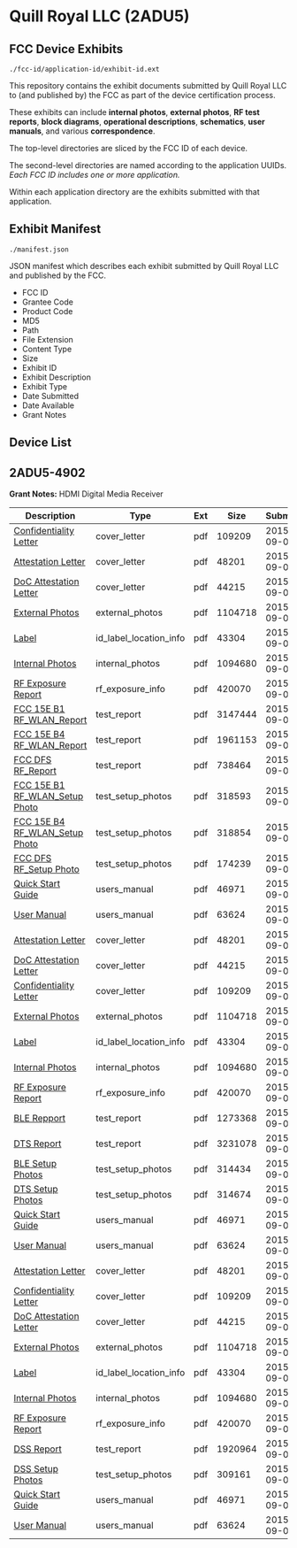 # Quill Royal LLC (2ADU5)
## FCC Device Exhibits

```
./fcc-id/application-id/exhibit-id.ext
```

This repository contains the exhibit documents submitted by Quill Royal LLC to (and published by) the FCC as part of the device certification process.

These exhibits can include **internal photos**, **external photos**, **RF test reports**, **block diagrams**, **operational descriptions**, **schematics**, **user manuals**, and various **correspondence**.

The top-level directories are sliced by the FCC ID of each device.

The second-level directories are named according to the application UUIDs. *Each FCC ID includes one or more application.*

Within each application directory are the exhibits submitted with that application. 

## Exhibit Manifest

```
./manifest.json
```

JSON manifest which describes each exhibit submitted by Quill Royal LLC and published by the FCC.

- FCC ID
- Grantee Code
- Product Code
- MD5
- Path
- File Extension
- Content Type
- Size
- Exhibit ID
- Exhibit Description
- Exhibit Type
- Date Submitted
- Date Available
- Grant Notes

## Device List
## 2ADU5-4902
**Grant Notes:** HDMI Digital Media Receiver

| Description | Type | Ext | Size | Submitted | Available |
| ----------- | ---- | --- | ---- | --------- | --------- |
| [Confidentiality Letter](2ADU5-4902/5c085768159db5407b05670e588f5790/2737884.pdf) | cover_letter | pdf | 109209 | 2015-09-02 | 2015-09-08 |
| [Attestation Letter](2ADU5-4902/5c085768159db5407b05670e588f5790/2737882.pdf) | cover_letter | pdf | 48201 | 2015-09-02 | 2015-09-08 |
| [DoC Attestation Letter](2ADU5-4902/5c085768159db5407b05670e588f5790/2737885.pdf) | cover_letter | pdf | 44215 | 2015-09-02 | 2015-09-08 |
| [External Photos](2ADU5-4902/5c085768159db5407b05670e588f5790/2737888.pdf) | external_photos | pdf | 1104718 | 2015-09-02 | 2016-02-29 |
| [Label](2ADU5-4902/5c085768159db5407b05670e588f5790/2737883.pdf) | id_label_location_info | pdf | 43304 | 2015-09-02 | 2015-09-08 |
| [Internal Photos](2ADU5-4902/5c085768159db5407b05670e588f5790/2737889.pdf) | internal_photos | pdf | 1094680 | 2015-09-02 | 2016-02-29 |
| [RF Exposure Report](2ADU5-4902/5c085768159db5407b05670e588f5790/2737910.pdf) | rf_exposure_info | pdf | 420070 | 2015-09-02 | 2015-09-08 |
| [FCC 15E B1 RF_WLAN_Report](2ADU5-4902/5c085768159db5407b05670e588f5790/2737963.pdf) | test_report | pdf | 3147444 | 2015-09-02 | 2015-09-08 |
| [FCC 15E B4 RF_WLAN_Report](2ADU5-4902/5c085768159db5407b05670e588f5790/2737964.pdf) | test_report | pdf | 1961153 | 2015-09-02 | 2015-09-08 |
| [FCC DFS RF_Report](2ADU5-4902/5c085768159db5407b05670e588f5790/2737965.pdf) | test_report | pdf | 738464 | 2015-09-02 | 2015-09-08 |
| [FCC 15E B1 RF_WLAN_Setup Photo](2ADU5-4902/5c085768159db5407b05670e588f5790/2737966.pdf) | test_setup_photos | pdf | 318593 | 2015-09-02 | 2016-02-29 |
| [FCC 15E B4 RF_WLAN_Setup Photo](2ADU5-4902/5c085768159db5407b05670e588f5790/2737967.pdf) | test_setup_photos | pdf | 318854 | 2015-09-02 | 2016-02-29 |
| [FCC DFS RF_Setup Photo](2ADU5-4902/5c085768159db5407b05670e588f5790/2737968.pdf) | test_setup_photos | pdf | 174239 | 2015-09-02 | 2016-02-29 |
| [Quick Start Guide](2ADU5-4902/5c085768159db5407b05670e588f5790/2737890.pdf) | users_manual | pdf | 46971 | 2015-09-02 | 2016-02-29 |
| [User Manual](2ADU5-4902/5c085768159db5407b05670e588f5790/2737891.pdf) | users_manual | pdf | 63624 | 2015-09-02 | 2016-02-29 |
| [Attestation Letter](2ADU5-4902/180194fe6bdc701a752439cdca931111/2737882.pdf) | cover_letter | pdf | 48201 | 2015-09-02 | 2015-09-08 |
| [DoC Attestation Letter](2ADU5-4902/180194fe6bdc701a752439cdca931111/2737885.pdf) | cover_letter | pdf | 44215 | 2015-09-02 | 2015-09-08 |
| [Confidentiality Letter](2ADU5-4902/180194fe6bdc701a752439cdca931111/2737884.pdf) | cover_letter | pdf | 109209 | 2015-09-02 | 2015-09-08 |
| [External Photos](2ADU5-4902/180194fe6bdc701a752439cdca931111/2737888.pdf) | external_photos | pdf | 1104718 | 2015-09-02 | 2016-02-29 |
| [Label](2ADU5-4902/180194fe6bdc701a752439cdca931111/2737883.pdf) | id_label_location_info | pdf | 43304 | 2015-09-02 | 2015-09-08 |
| [Internal Photos](2ADU5-4902/180194fe6bdc701a752439cdca931111/2737889.pdf) | internal_photos | pdf | 1094680 | 2015-09-02 | 2016-02-29 |
| [RF Exposure Report](2ADU5-4902/180194fe6bdc701a752439cdca931111/2737910.pdf) | rf_exposure_info | pdf | 420070 | 2015-09-02 | 2015-09-08 |
| [BLE Repport](2ADU5-4902/180194fe6bdc701a752439cdca931111/2737945.pdf) | test_report | pdf | 1273368 | 2015-09-02 | 2015-09-08 |
| [DTS Report](2ADU5-4902/180194fe6bdc701a752439cdca931111/2737946.pdf) | test_report | pdf | 3231078 | 2015-09-02 | 2015-09-08 |
| [BLE Setup Photos](2ADU5-4902/180194fe6bdc701a752439cdca931111/2737947.pdf) | test_setup_photos | pdf | 314434 | 2015-09-02 | 2016-02-29 |
| [DTS Setup Photos](2ADU5-4902/180194fe6bdc701a752439cdca931111/2737948.pdf) | test_setup_photos | pdf | 314674 | 2015-09-02 | 2016-02-29 |
| [Quick Start Guide](2ADU5-4902/180194fe6bdc701a752439cdca931111/2737890.pdf) | users_manual | pdf | 46971 | 2015-09-02 | 2016-02-29 |
| [User Manual](2ADU5-4902/180194fe6bdc701a752439cdca931111/2737891.pdf) | users_manual | pdf | 63624 | 2015-09-02 | 2016-02-29 |
| [Attestation Letter](2ADU5-4902/b8b82b99b87699603bae37c80dcff1b8/2737882.pdf) | cover_letter | pdf | 48201 | 2015-09-02 | 2015-09-08 |
| [Confidentiality Letter](2ADU5-4902/b8b82b99b87699603bae37c80dcff1b8/2737884.pdf) | cover_letter | pdf | 109209 | 2015-09-02 | 2015-09-08 |
| [DoC Attestation Letter](2ADU5-4902/b8b82b99b87699603bae37c80dcff1b8/2737885.pdf) | cover_letter | pdf | 44215 | 2015-09-02 | 2015-09-08 |
| [External Photos](2ADU5-4902/b8b82b99b87699603bae37c80dcff1b8/2737888.pdf) | external_photos | pdf | 1104718 | 2015-09-02 | 2016-02-29 |
| [Label](2ADU5-4902/b8b82b99b87699603bae37c80dcff1b8/2737883.pdf) | id_label_location_info | pdf | 43304 | 2015-09-02 | 2015-09-08 |
| [Internal Photos](2ADU5-4902/b8b82b99b87699603bae37c80dcff1b8/2737889.pdf) | internal_photos | pdf | 1094680 | 2015-09-02 | 2016-02-29 |
| [RF Exposure Report](2ADU5-4902/b8b82b99b87699603bae37c80dcff1b8/2737910.pdf) | rf_exposure_info | pdf | 420070 | 2015-09-02 | 2015-09-08 |
| [DSS Report](2ADU5-4902/b8b82b99b87699603bae37c80dcff1b8/2737886.pdf) | test_report | pdf | 1920964 | 2015-09-02 | 2015-09-08 |
| [DSS Setup Photos](2ADU5-4902/b8b82b99b87699603bae37c80dcff1b8/2737887.pdf) | test_setup_photos | pdf | 309161 | 2015-09-02 | 2016-02-29 |
| [Quick Start Guide](2ADU5-4902/b8b82b99b87699603bae37c80dcff1b8/2737890.pdf) | users_manual | pdf | 46971 | 2015-09-02 | 2016-02-29 |
| [User Manual](2ADU5-4902/b8b82b99b87699603bae37c80dcff1b8/2737891.pdf) | users_manual | pdf | 63624 | 2015-09-02 | 2016-02-29 |
